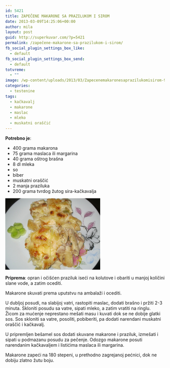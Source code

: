 ```yaml
---
id: 5421
title: ZAPEČENE MAKARONE SA PRAZILUKOM I SIROM
date: 2013-03-09T14:25:06+00:00
author: mila
layout: post
guid: http://superkuvar.com/?p=5421
permalink: /zapečene-makarone-sa-prazilukom-i-sirom/
fb_social_plugin_settings_box_like:
  - default
fb_social_plugin_settings_box_send:
  - default
totvreme:
  - ""
image: /wp-content/uploads/2013/03/Zapecenemakaronesaprazilukomisirom-940x198.jpg
categories:
  - testenine
tags:
  - kačkavalj
  - makarone
  - maslac
  - mleko
  - muskatni oraščić
---
```

**Potrebno je**:

  * 400 grama makarona
  * 75 grama maslaca ili margarina
  * 40 grama oštrog brašna
  * 8 dl mleka
  * so
  * biber
  * muskatni oraščić
  * 2 manja praziluka
  * 200 grama tvrdog žutog sira-kačkavalja

<img class="alignnone size-medium wp-image-5424" src="/wp-content/uploads/2013/03/Zapecenemakaronesaprazilukomisirom-1024x768.jpg" alt="Zapecenemakaronesaprazilukomisirom" width="300" height="225" /> 

**Priprema**: opran i očišćen praziluk iseći na kolutove i obariti u manjoj količini slane vode, a zatim ocediti.

Makarone skuvati prema uputstvu na ambalaži i ocediti.

U dubljoj posudi, na slabijoj vatri, rastopiti maslac, dodati brašno i pržiti 2-3 minuta. Skloniti posudu sa vatre, sipati mleko, a zatim vratiti na ringlu. Žicom za mućenje neprestano mešati masu i kuvati dok se ne dobije glatki sos. Sos skloniti sa vatre, posoliti, pobiberiti, pa dodati narendani muskatni oraščić i kačkavalj.

U pripremljen bešamel sos dodati skuvane makarone i praziluk, izmešati i sipati u podmazanu posudu za pečenje. Odozgo makarone posuti narendanim kačkavaljem i listićima maslaca ili margarina.

Makarone zapeći na 180 stepeni, u prethodno zagrejanoj pećnici, dok ne dobiju zlatno žutu boju.